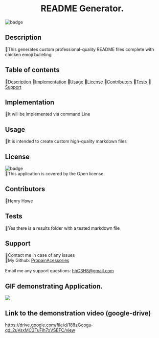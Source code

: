 
  <h1 align="center"> README Generator.</h1>

  ![badge](https://img.shields.io/badge/license-Open-brightgreen)<br />

  ## Description
  🐔This generates custom professional-quality README files complete with chicken emoji bulleting

  ## Table of contents
  🐔[Description](#description)
  🐔[Implementation](#implementation)
  🐔[Usage](#usage)
  🐔[License](#license)
  🐔[Contributors](#contributors)
  🐔[Tests](#tests)
  🐔[Support](#support)

  ## Implementation
  🐔It will be implemented via command Line

  ## Usage
  🐔It is intended to create custom high-quality markdown files

  ## License
  ![badge](https://img.shields.io/badge/license-Open-brightgreen)
  <br/>
  🐔This application is covered by the Open license.
  
  ## Contributors
  🐔Henry Howe

  ## Tests
  🐔Yes there is a results folder with a tested markdown file

  ## Support
  🐔Contact me in case of any issues<br/>
  🐔My Github: [PropainAcessories](https://github.com/undefined)<br/>
  <br/>
  Email me any support questions: hhC3H8@gmail.com<br/>
  
  ## GIF demonstrating Application.
  ![](Untitled_%20Aug%2030,%202022%202_53%20PM.gif)

## Link to the demonstration video (google-drive)
https://drive.google.com/file/d/188zGcogu-qd_2uVsxMC3TuFih7xVSEFC/view